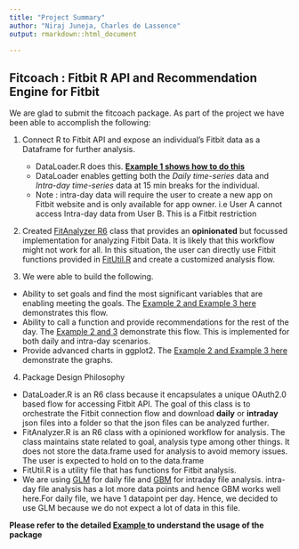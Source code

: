 ```yaml
---
title: "Project Summary"
author: "Niraj Juneja, Charles de Lassence"
output: rmarkdown::html_document

---
```



## Fitcoach : Fitbit R API and Recommendation Engine for Fitbit

We are glad to submit the fitcoach package. As part of the project we have been able to accomplish the following:

1. Connect R to Fitbit API and expose an individual’s Fitbit data as a Dataframe for further analysis.
    + DataLoader.R does this. __[Example 1 shows how to do this](https://github.com/webscale/Rbitfit/blob/master/fitcoach/fitcoach/vignettes/examples/fitcoach-usage.pdf)__
    + DataLoader enables getting both the *Daily time-series* data and *Intra-day time-series* data at 15 min breaks for the individual. 
    + Note : intra-day data will require the user to create a new app on Fitbit website and is only available for app owner. i.e User A cannot access Intra-day data from User B. This is a Fitbit restriction

2. Created [FitAnalyzer R6](https://github.com/webscale/Rbitfit/blob/master/fitcoach/fitcoach/R/FitAnalyzer.R) class that provides an __opinionated__ but focussed implementation for analyzing Fitbit Data. It is likely that this workflow might not work for all. In this situation, the user can directly use Fitbit functions provided in [FitUtil.R](https://github.com/webscale/Rbitfit/blob/master/fitcoach/fitcoach/R/FitUtil.R)  and create a customized analysis flow. 

3. We were able to build the following.
  + Ability to set goals and find the most significant variables that are enabling meeting the goals. The [Example 2 and Example 3 here](https://github.com/webscale/Rbitfit/blob/master/fitcoach/fitcoach/vignettes/examples/fitcoach-usage.pdf) demonstrates this flow. 
  + Ability to call a function and provide recommendations for the rest of the day. The [Example 2 and 3](https://github.com/webscale/Rbitfit/blob/master/fitcoach/fitcoach/vignettes/examples/fitcoach-usage.pdf) demonstrate this flow. This is implemented for both daily and intra-day scenarios.
  + Provide advanced charts in ggplot2. The [Example 2 and Example 3 here](https://github.com/webscale/Rbitfit/blob/master/fitcoach/fitcoach/vignettes/examples/fitcoach-usage.pdf) demonstrate the graphs.
  
4. Package Design Philosophy
  + DataLoader.R is an R6 class because it encapsulates a unique OAuth2.0 based flow for accessing Fitbit API. The goal of this class is to orchestrate the Fitbit connection flow and download __daily__ or __intraday__ json files into a folder so that the json files can be analyzed further.
  + FitAnalyzer.R is an R6 class with a opinioned workflow for analysis. The class maintains state related to goal, analysis type among other things. It does not store the data.frame used for analysis to avoid memory issues. The user is expected to hold on to the data.frame
  + FitUtil.R is a utility file that has functions for Fitbit analysis. 
  + We are using [GLM](https://stat.ethz.ch/R-manual/R-devel/library/stats/html/glm.html) for daily file and [GBM](https://cran.r-project.org/web/packages/gbm/gbm.pdf) for intraday file analysis. intra-day file analysis has a lot more data points and hence GBM works well here.For daily file, we have 1 datapoint per day. Hence, we decided to use GLM because we do not expect a lot of data in this file.
  
__Please refer to the detailed [Example ](https://github.com/webscale/Rbitfit/blob/master/fitcoach/fitcoach/vignettes/examples/fitcoach-usage.pdf) to understand the usage of the package__
